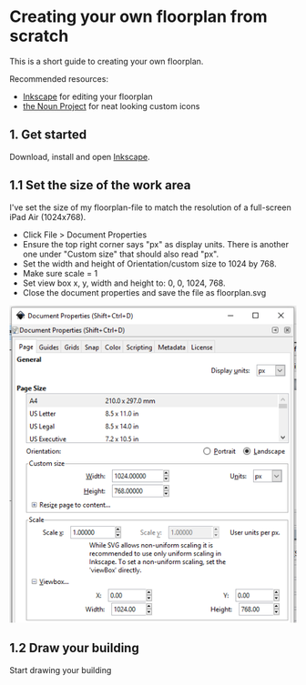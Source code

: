# Creating your own floorplan from scratch #

This is a short guide to creating your own floorplan.

Recommended resources:
- [Inkscape](https://inkscape.org/en/) for editing your floorplan
- [the Noun Project](https://thenounproject.com/) for neat looking custom icons

## 1. Get started
Download, install and open [Inkscape](https://inkscape.org/en/).

## 1.1 Set the size of the work area
I've set the size of my floorplan-file to match the resolution of a full-screen iPad Air (1024x768).
- Click File > Document Properties
- Ensure the top right corner says "px" as display units. There is another one under "Custom size" that should also read "px".
- Set the width and height of Orientation/custom size to 1024 by 768.
- Make sure scale = 1
- Set view box x, y, width and height to: 0, 0, 1024, 768.
- Close the document properties and save the file as floorplan.svg

![floorplan](tutorial_images/workearea_size.png)


## 1.2 Draw your building
Start drawing your building
